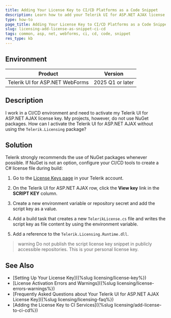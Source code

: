 ```yaml
---
title: Adding Your License Key to CI/CD Platforms as a Code Snippet
description: Learn how to add your Telerik UI for ASP.NET AJAX license as a code snippet in CI/CD environments.
type: how-to
page_title: Adding Your License Key to CI/CD Platforms as a Code Snippet
slug: licensing-add-license-as-snippet-ci-cd
tags: common, asp, net, webforms, ci, cd, code, snippet
res_type: kb
---
```


## Environment

| Product | Version
| ---- | ---- |
| Telerik UI for ASP.NET WebForms | 2025 Q1 or later |

## Description

I work in a CI/CD environment and need to activate my Telerik UI for ASP.NET AJAX license key. My projects, however, do not use NuGet packages. How can I activate the Telerik UI for ASP.NET AJAX without using the `Telerik.Licensing` package?

## Solution

Telerik strongly recommends the use of NuGet packages whenever possible. If NuGet is not an option, configure your CI/CD tools to create a C# license file during build:

1. Go to the [License Keys page](https://www.telerik.com/account/your-licenses/license-keys) in your Telerik account.

1. On the Telerik UI for ASP.NET AJAX row, click the **View key** link in the **SCRIPT KEY** column.

1. Create a new environment variable or repository secret and add the script key as a value.

1. Add a build task that creates a new `TelerikLicense.cs` file and writes the script key as file content by using the environment variable.

1. Add a reference to the `Telerik.Licensing.Runtime.dll`.

>warning Do not publish the script license key snippet in publicly accessible repositories. This is your personal license key.


## See Also

* [Setting Up Your License Key]({%slug licensing/license-key%})
* [License Activation Errors and Warnings]({%slug licensing/license-errors-warnings%})
* [Frequently Asked Questions about Your Telerik UI for ASP.NET AJAX License Key]({%slug licensing/licensing-faq%})
* [Adding the License Key to CI Services]({%slug licensing/add-license-to-ci-cd%})
